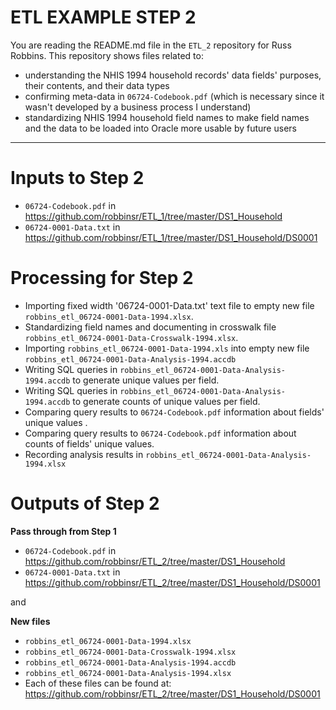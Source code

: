 # ETL EXAMPLE STEP 2 #

You are reading the README.md file in the `ETL_2` repository for Russ Robbins. This repository shows files related to:

- understanding the NHIS 1994 household records' data fields' purposes, their contents, and their data types
- confirming meta-data in `06724-Codebook.pdf` (which is necessary since it wasn't developed by a business process I understand)
- standardizing NHIS 1994 household field names to make field names and the data to be loaded into Oracle more usable by future users 

---
Inputs to Step 2
===

 - `06724-Codebook.pdf` in https://github.com/robbinsr/ETL_1/tree/master/DS1_Household 
 - `06724-0001-Data.txt` in https://github.com/robbinsr/ETL_1/tree/master/DS1_Household/DS0001

Processing for Step 2
===

 - Importing fixed width '06724-0001-Data.txt' text file to empty new file `robbins_etl_06724-0001-Data-1994.xlsx`.
 - Standardizing field names and documenting in crosswalk file `robbins_etl_06724-0001-Data-Crosswalk-1994.xlsx`.
 - Importing `robbins_etl_06724-0001-Data-1994.xls` into empty new file `robbins_etl_06724-0001-Data-Analysis-1994.accdb`
 - Writing SQL queries in `robbins_etl_06724-0001-Data-Analysis-1994.accdb` to generate unique values per field.
 - Writing SQL queries in `robbins_etl_06724-0001-Data-Analysis-1994.accdb` to generate counts of unique values per field.
 - Comparing query results to `06724-Codebook.pdf` information about fields' unique values .
 - Comparing query results to `06724-Codebook.pdf` information about counts of fields' unique values.
 - Recording analysis results in `robbins_etl_06724-0001-Data-Analysis-1994.xlsx` 

Outputs of Step 2
===

**Pass through from Step 1**

 - `06724-Codebook.pdf` in https://github.com/robbinsr/ETL_2/tree/master/DS1_Household 
 - `06724-0001-Data.txt` in https://github.com/robbinsr/ETL_2/tree/master/DS1_Household/DS0001

and 

**New files**

- `robbins_etl_06724-0001-Data-1994.xlsx`
- `robbins_etl_06724-0001-Data-Crosswalk-1994.xlsx`
- `robbins_etl_06724-0001-Data-Analysis-1994.accdb`
- `robbins_etl_06724-0001-Data-Analysis-1994.xlsx`
- Each of these files can be found at: https://github.com/robbinsr/ETL_2/tree/master/DS1_Household/DS0001


